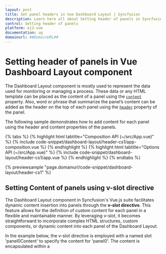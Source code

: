 ```yaml
---
layout: post
title: Set panel headers in Vue Dashboard Layout | Syncfusion
description: Learn here all about Setting header of panels in Syncfusion Vue Dashboard Layout component of Syncfusion Essential JS 2 and more.
control: Setting header of panels 
platform: ej2-vue
documentation: ug
domainurl: ##DomainURL##
---
```


# Setting header of panels in Vue Dashboard Layout component

The Dashboard Layout component is mostly used to represent the data used for monitoring or managing a process. These data or any HTML template can be placed as the content of a panel using the [`content`](https://ej2.syncfusion.com/vue/documentation/api/dashboard-layout/panelModel/#content) property. Also, word or phrase that summarize the panel’s content can be added as the header on the top of each panel using the [`header`](https://ej2.syncfusion.com/vue/documentation/api/dashboard-layout/panelModel/#header) property of the panel.

The following sample demonstrates how to add content for each panel using the header and content properties of the panels.

{% tabs %}
{% highlight html tabtitle="Composition API (~/src/App.vue)" %}
{% include code-snippet/dashboard-layout/header-cs1/app-composition.vue %}
{% endhighlight %}
{% highlight html tabtitle="Options API (~/src/App.vue)" %}
{% include code-snippet/dashboard-layout/header-cs1/app.vue %}
{% endhighlight %}
{% endtabs %}
        
{% previewsample "page.domainurl/code-snippet/dashboard-layout/header-cs1" %}

## Setting Content of panels using v-slot directive

The Dashboard Layout component in Syncfusion's Vue.js suite facilitates dynamic content insertion into panels through the **v-slot directive**. This feature allows for the definition of custom content for each panel in a flexible and maintainable manner. By leveraging v-slot, it becomes straightforward to incorporate complex HTML structures, custom components, or dynamic content into each panel of the Dashboard Layout. 

In the example below, the v-slot directive is employed with a named slot 'panel0Content' to specify the content for 'panel0'. The content is encapsulated within a <template> tag, which corresponds to the :content attribute of the <e-panel> component.

{% tabs %}
{% highlight html tabtitle="Composition API (~/src/App.vue)" %}
{% include code-snippet/dashboard-layout/vslot-content/app-composition.vue %}
{% endhighlight %}
{% highlight html tabtitle="Options API (~/src/App.vue)" %}
{% include code-snippet/dashboard-layout/vslot-content/app.vue %}
{% endhighlight %}
{% endtabs %}
        
{% previewsample "page.domainurl/code-snippet/dashboard-layout/vslot-content" %}

## Placing components as content of panels

In a dashboard, components like the chart, grids, maps, gauge, and more etc. can be used to present a complex data. Such components can be placed as the panel content by assigning the corresponding component element as the [`content`](https://ej2.syncfusion.com/vue/documentation/api/dashboard-layout/panelModel/#content) of the panel.

To design a Vue Dashboard Layout with UI components, you can check on this video:

{% youtube "https://www.youtube.com/watch?v=X7NMBiIGkyA" %}

The following sample demonstrates how to add EJ2 Chart components as the `content` for each panel in the Dashboard Layout component.

{% tabs %}
{% highlight html tabtitle="Composition API (~/src/App.vue)" %}
{% include code-snippet/dashboard-layout/content-cs1/app-composition.vue %}
{% endhighlight %}
{% highlight html tabtitle="Options API (~/src/App.vue)" %}
{% include code-snippet/dashboard-layout/content-cs1/app.vue %}
{% endhighlight %}
{% endtabs %}
        
{% previewsample "page.domainurl/code-snippet/dashboard-layout/content-cs1" %}

> You can refer to our [Vue Dashboard Layout](https://www.syncfusion.com/vue-ui-components/vue-dashboard-layout) feature tour page for its groundbreaking feature representations. You can also explore our [Vue Dashboard Layout example](https://ej2.syncfusion.com/vue/demos/#/material/dashboard-layout/default.html) to knows how to present and manipulate data.
